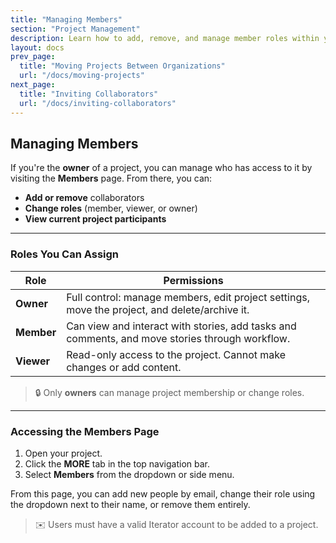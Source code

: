 ```yaml
---
title: "Managing Members"
section: "Project Management"
description: Learn how to add, remove, and manage member roles within your project.
layout: docs
prev_page:
  title: "Moving Projects Between Organizations"
  url: "/docs/moving-projects"
next_page:
  title: "Inviting Collaborators"
  url: "/docs/inviting-collaborators"
---
```


## Managing Members

If you're the **owner** of a project, you can manage who has access to it by visiting the **Members** page. From there, you can:

* **Add or remove** collaborators
* **Change roles** (member, viewer, or owner)
* **View current project participants**

---

### Roles You Can Assign

| Role       | Permissions                                                                                    |
| ---------- | ---------------------------------------------------------------------------------------------- |
| **Owner**  | Full control: manage members, edit project settings, move the project, and delete/archive it.  |
| **Member** | Can view and interact with stories, add tasks and comments, and move stories through workflow. |
| **Viewer** | Read-only access to the project. Cannot make changes or add content.                           |

> 🔒 Only **owners** can manage project membership or change roles.

---

### Accessing the Members Page

1. Open your project.
2. Click the **MORE** tab in the top navigation bar.
3. Select **Members** from the dropdown or side menu.

From this page, you can add new people by email, change their role using the dropdown next to their name, or remove them entirely.

> ✉️ Users must have a valid Iterator account to be added to a project.
